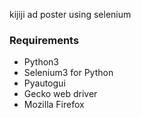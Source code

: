  kijiji ad poster using selenium

### Requirements
- Python3
- Selenium3 for Python
- Pyautogui
- Gecko web driver
- Mozilla Firefox
